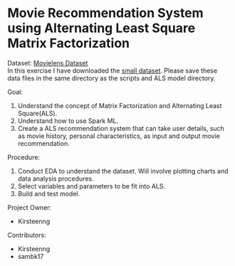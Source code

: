 # Movie Recommendation System using Alternating Least Square Matrix Factorization

Dataset: [Movielens Dataset](https://grouplens.org/datasets/movielens/latest/)  
In this exercise I have downloaded the [small dataset](https://files.grouplens.org/datasets/movielens/ml-latest-small.zip). Please save these data files in the same directory as the scripts and ALS model directory.

Goal: 
1. Understand the concept of Matrix Factorization and Alternating Least Square(ALS).
2. Understand how to use Spark ML.
3. Create a ALS recommendation system that can take user details, such as movie history, personal characteristics, as input and output movie recommendation.

Procedure:
1. Conduct EDA to understand the dataset. Will involve plotting charts and data analysis procedures.   
2. Select variables and parameters to be fit into ALS.
3. Build and test model.


Project Owner: 
* Kirsteenng

Contributors:
* Kirsteenng
* sambk17
